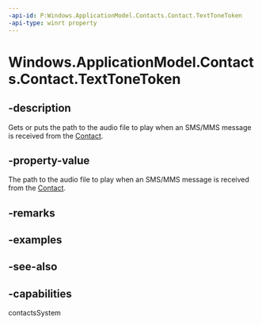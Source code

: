 ```yaml
---
-api-id: P:Windows.ApplicationModel.Contacts.Contact.TextToneToken
-api-type: winrt property
---
```


<!-- Property syntax
public string TextToneToken { get;  set; }
-->

# Windows.ApplicationModel.Contacts.Contact.TextToneToken

## -description
Gets or puts the path to the audio file to play when an SMS/MMS message is received from the [Contact](contact.md).

## -property-value
The path to the audio file to play when an SMS/MMS message is received from the [Contact](contact.md).

## -remarks

## -examples

## -see-also

## -capabilities
contactsSystem
